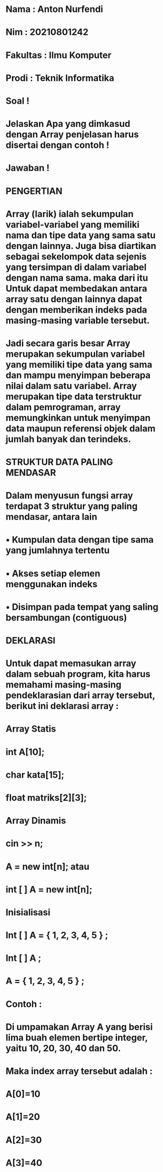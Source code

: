 # Nama : Anton Nurfendi
# Nim : 20210801242
# Fakultas : Ilmu Komputer
# Prodi : Teknik Informatika

# Soal !
# Jelaskan  Apa yang dimkasud dengan  Array  penjelasan harus disertai dengan contoh !

# Jawaban !
# PENGERTIAN
  # Array (larik) ialah sekumpulan variabel-variabel yang memiliki nama dan tipe data yang sama satu dengan lainnya. Juga bisa diartikan sebagai sekelompok data sejenis yang tersimpan di dalam variabel dengan nama sama. maka dari itu Untuk dapat membedakan antara array satu dengan lainnya dapat dengan memberikan indeks pada masing-masing variable tersebut. 
 
  # Jadi secara garis besar Array merupakan sekumpulan variabel yang memiliki tipe data yang sama dan mampu menyimpan beberapa nilai dalam satu variabel. Array merupakan tipe data terstruktur dalam pemrograman, array memungkinkan untuk menyimpan data maupun referensi objek dalam jumlah banyak dan terindeks.

# STRUKTUR DATA PALING MENDASAR 
  # Dalam menyusun fungsi array terdapat 3 struktur yang paling mendasar, antara lain
  # •	Kumpulan data dengan tipe sama yang jumlahnya tertentu
  # •	Akses setiap elemen menggunakan indeks
  # •	Disimpan pada tempat yang saling bersambungan (contiguous)


# DEKLARASI
  # Untuk dapat memasukan array dalam sebuah program, kita harus memahami masing-masing pendeklarasian dari array tersebut, berikut ini deklarasi array :

# Array Statis
# int A[10];
# char kata[15];
# float matriks[2][3];

# Array Dinamis
# cin >> n;
# A = new int[n]; atau
# int [ ] A = new int[n];

# Inisialisasi 
# Int [  ] A = { 1, 2, 3, 4, 5 } ;
# Int [  ] A ;
# A = { 1, 2, 3, 4, 5 } ; 

# Contoh : 
# Di umpamakan Array A yang berisi lima buah elemen bertipe integer, yaitu 10, 20, 30, 40 dan 50.

# Maka index array tersebut adalah :
# A[0]=10
# A[1]=20
# A[2]=30
# A[3]=40


